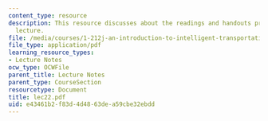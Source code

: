 ```yaml
---
content_type: resource
description: This resource discusses about the readings and handouts provided suring
  lecture.
file: /media/courses/1-212j-an-introduction-to-intelligent-transportation-systems-spring-2005/e43461b2f83d4d4863dea59cbe32ebdd_lec22.pdf
file_type: application/pdf
learning_resource_types:
- Lecture Notes
ocw_type: OCWFile
parent_title: Lecture Notes
parent_type: CourseSection
resourcetype: Document
title: lec22.pdf
uid: e43461b2-f83d-4d48-63de-a59cbe32ebdd
---
```

